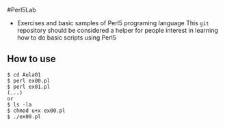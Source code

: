 #Perl5Lab


* Exercises and basic samples of Perl5 programing language
This `git` repository should be considered a helper for people interest in learning how to do
basic scripts using Perl5 


## How to use

```
$ cd Aula01
$ perl ex00.pl
$ perl ex01.pl
(...)
or
$ ls -la
$ chmod u+x ex00.pl
$ ./ex00.pl
```
